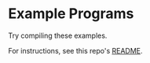 # Example Programs
Try compiling these examples.

For instructions, see this repo's [README](https://github.com/maks-ymilian/scythe/blob/main/README.md#usage).
